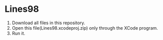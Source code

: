 # Lines98
1) Download all files in this repository.
2) Open this file(Lines98.xcodeproj.zip) only through the XCode program.
3) Run it.
